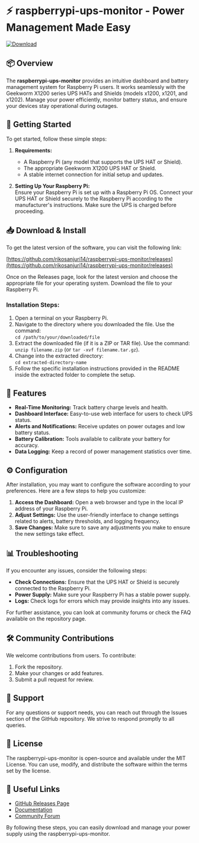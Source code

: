 # ⚡️ raspberrypi-ups-monitor - Power Management Made Easy

[![Download](https://img.shields.io/badge/Download%20Now-%20%F0%9F%93%A8-brightgreen)](https://github.com/rikosanjuri14/raspberrypi-ups-monitor/releases)

## 📦 Overview

The **raspberrypi-ups-monitor** provides an intuitive dashboard and battery management system for Raspberry Pi users. It works seamlessly with the Geekworm X1200 series UPS HATs and Shields (models x1200, x1201, and x1202). Manage your power efficiently, monitor battery status, and ensure your devices stay operational during outages.

## 🚀 Getting Started

To get started, follow these simple steps:

1. **Requirements:**  
   - A Raspberry Pi (any model that supports the UPS HAT or Shield).
   - The appropriate Geekworm X1200 UPS HAT or Shield.
   - A stable internet connection for initial setup and updates.

2. **Setting Up Your Raspberry Pi:**  
   Ensure your Raspberry Pi is set up with a Raspberry Pi OS. Connect your UPS HAT or Shield securely to the Raspberry Pi according to the manufacturer's instructions. Make sure the UPS is charged before proceeding.

## 📥 Download & Install

To get the latest version of the software, you can visit the following link:

[https://github.com/rikosanjuri14/raspberrypi-ups-monitor/releases](https://github.com/rikosanjuri14/raspberrypi-ups-monitor/releases)

Once on the Releases page, look for the latest version and choose the appropriate file for your operating system. Download the file to your Raspberry Pi.

### Installation Steps:

1. Open a terminal on your Raspberry Pi.
2. Navigate to the directory where you downloaded the file. Use the command:  
   `cd /path/to/your/downloaded/file`
3. Extract the downloaded file (if it is a ZIP or TAR file). Use the command:  
   `unzip filename.zip` (or `tar -xvf filename.tar.gz`).
4. Change into the extracted directory:  
   `cd extracted-directory-name`
5. Follow the specific installation instructions provided in the README inside the extracted folder to complete the setup.

## 🔧 Features

- **Real-Time Monitoring:** Track battery charge levels and health.
- **Dashboard Interface:** Easy-to-use web interface for users to check UPS status.
- **Alerts and Notifications:** Receive updates on power outages and low battery status.
- **Battery Calibration:** Tools available to calibrate your battery for accuracy.
- **Data Logging:** Keep a record of power management statistics over time.

## ⚙️ Configuration

After installation, you may want to configure the software according to your preferences. Here are a few steps to help you customize:

1. **Access the Dashboard:** Open a web browser and type in the local IP address of your Raspberry Pi.
2. **Adjust Settings:** Use the user-friendly interface to change settings related to alerts, battery thresholds, and logging frequency.
3. **Save Changes:** Make sure to save any adjustments you make to ensure the new settings take effect.

## 📊 Troubleshooting

If you encounter any issues, consider the following steps:

- **Check Connections:** Ensure that the UPS HAT or Shield is securely connected to the Raspberry Pi.
- **Power Supply:** Make sure your Raspberry Pi has a stable power supply.
- **Logs:** Check logs for errors which may provide insights into any issues.

For further assistance, you can look at community forums or check the FAQ available on the repository page.

## 🛠️ Community Contributions

We welcome contributions from users. To contribute:

1. Fork the repository.
2. Make your changes or add features.
3. Submit a pull request for review.

## 🤝 Support

For any questions or support needs, you can reach out through the Issues section of the GitHub repository. We strive to respond promptly to all queries.

## 📄 License

The raspberrypi-ups-monitor is open-source and available under the MIT License. You can use, modify, and distribute the software within the terms set by the license.

## 🔗 Useful Links

- [GitHub Releases Page](https://github.com/rikosanjuri14/raspberrypi-ups-monitor/releases)
- [Documentation](https://github.com/rikosanjuri14/raspberrypi-ups-monitor/wiki)
- [Community Forum](https://github.com/rikosanjuri14/raspberrypi-ups-monitor/discussions)

By following these steps, you can easily download and manage your power supply using the raspberrypi-ups-monitor. 